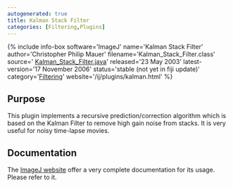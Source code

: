 ```yaml
---
autogenerated: true
title: Kalman Stack Filter
categories: [Filtering,Plugins]
---
```


{% include info-box software='ImageJ' name='Kalman Stack Filter' author='Christopher Philip Mauer' filename='Kalman\_Stack\_Filter.class' source=' [Kalman\_Stack\_Filter.java](/ij/plugins/download/Kalman_Stack_Filter.java)' released='23 May 2003' latest-version='17 November 2006' status='stable (not yet in fiji update)' category='[Filtering](Category_Filtering)' website='/ij/plugins/kalman.html' %}

## Purpose

This plugin implements a recursive prediction/correction algorithm which is based on the Kalman Filter to remove high gain noise from stacks. It is very useful for noisy time-lapse movies.

## Documentation

The [ImageJ website](/ij/plugins/kalman.html) offer a very complete documentation for its usage. Please refer to it.

 
